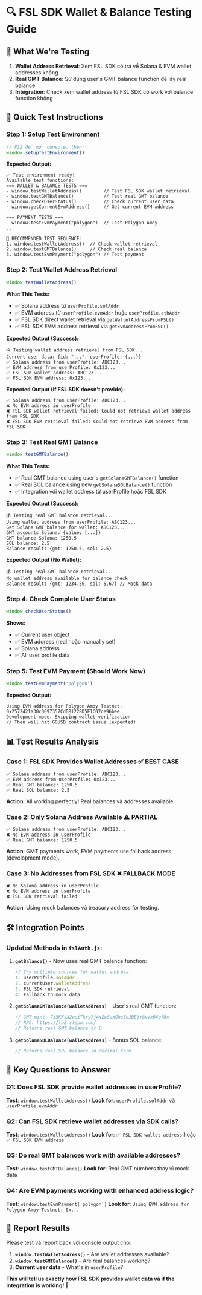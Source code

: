 # **🔍 FSL SDK Wallet & Balance Testing Guide**

## **🎯 What We're Testing**

1. **Wallet Address Retrieval**: Xem FSL SDK có trả về Solana & EVM wallet addresses không
2. **Real GMT Balance**: Sử dụng user's GMT balance function để lấy real balance
3. **Integration**: Check xem wallet address từ FSL SDK có work với balance function không

## **🚀 Quick Test Instructions**

### **Step 1: Setup Test Environment**
```javascript
// F12 để mở console, then:
window.setupTestEnvironment()
```

**Expected Output:**
```
✅ Test environment ready!
Available test functions:
=== WALLET & BALANCE TESTS ===
- window.testWalletAddress()        // Test FSL SDK wallet retrieval
- window.testGMTBalance()           // Test real GMT balance
- window.checkUserStatus()          // Check current user data
- window.getCurrentEvmAddress()     // Get current EVM address

=== PAYMENT TESTS ===
- window.testEvmPayment("polygon")  // Test Polygon Amoy
...

🎯 RECOMMENDED TEST SEQUENCE:
1. window.testWalletAddress()  // Check wallet retrieval
2. window.testGMTBalance()     // Check real balance
3. window.testEvmPayment("polygon") // Test payment
```

### **Step 2: Test Wallet Address Retrieval**
```javascript
window.testWalletAddress()
```

**What This Tests:**
- ✅ Solana address từ `userProfile.solAddr`
- ✅ EVM address từ `userProfile.evmAddr` hoặc `userProfile.ethAddr`
- ✅ FSL SDK direct wallet retrieval via `getWalletAddressFromFSL()`
- ✅ FSL SDK EVM address retrieval via `getEvmAddressFromFSL()`

**Expected Output (Success):**
```
🔍 Testing wallet address retrieval from FSL SDK...
Current user data: {id: "...", userProfile: {...}}
✅ Solana address from userProfile: ABC123...
✅ EVM address from userProfile: 0x123...
✅ FSL SDK wallet address: ABC123...
✅ FSL SDK EVM address: 0x123...
```

**Expected Output (If FSL SDK doesn't provide):**
```
✅ Solana address from userProfile: ABC123...
❌ No EVM address in userProfile
❌ FSL SDK wallet retrieval failed: Could not retrieve wallet address from FSL SDK
❌ FSL SDK EVM retrieval failed: Could not retrieve EVM address from FSL SDK
```

### **Step 3: Test Real GMT Balance**
```javascript
window.testGMTBalance()
```

**What This Tests:**
- ✅ Real GMT balance using user's `getSolanaGMTBalance()` function
- ✅ Real SOL balance using new `getSolanaSOLBalance()` function
- ✅ Integration với wallet address từ userProfile hoặc FSL SDK

**Expected Output (Success):**
```
💰 Testing real GMT balance retrieval...
Using wallet address from userProfile: ABC123...
Get Solana GMT balance for wallet: ABC123...
GMT accounts Solana: {value: [...]}
GMT balance Solana: 1250.5
SOL balance: 2.5
Balance result: {gmt: 1250.5, sol: 2.5}
```

**Expected Output (No Wallet):**
```
💰 Testing real GMT balance retrieval...
No wallet address available for balance check
Balance result: {gmt: 1234.56, sol: 5.67} // Mock data
```

### **Step 4: Check Complete User Status**
```javascript
window.checkUserStatus()
```

**Shows:**
- ✅ Current user object
- ✅ EVM address (real hoặc manually set)
- ✅ Solana address
- ✅ All user profile data

### **Step 5: Test EVM Payment (Should Work Now)**
```javascript
window.testEvmPayment('polygon')
```

**Expected Output:**
```
Using EVM address for Polygon Amoy Testnet: 0x2572421a30c0097357Cd081228D5F1C07ce96bee
Development mode: Skipping wallet verification
// Then will hit GGUSD contract issue (expected)
```

## **📊 Test Results Analysis**

### **Case 1: FSL SDK Provides Wallet Addresses** ✅ **BEST CASE**
```
✅ Solana address from userProfile: ABC123...
✅ EVM address from userProfile: 0x123...
✅ Real GMT balance: 1250.5
✅ Real SOL balance: 2.5
```
**Action**: All working perfectly! Real balances và addresses available.

### **Case 2: Only Solana Address Available** ⚠️ **PARTIAL**
```
✅ Solana address from userProfile: ABC123...
❌ No EVM address in userProfile
✅ Real GMT balance: 1250.5
```
**Action**: GMT payments work, EVM payments use fallback address (development mode).

### **Case 3: No Addresses from FSL SDK** ❌ **FALLBACK MODE**
```
❌ No Solana address in userProfile
❌ No EVM address in userProfile
❌ FSL SDK retrieval failed
```
**Action**: Using mock balances và treasury address for testing.

## **🛠️ Integration Points**

### **Updated Methods in `fslAuth.js`:**

1. **`getBalance()`** - Now uses real GMT balance function:
   ```javascript
   // Try multiple sources for wallet address:
   1. userProfile.solAddr
   2. currentUser.walletAddress  
   3. FSL SDK retrieval
   4. Fallback to mock data
   ```

2. **`getSolanaGMTBalance(walletAddress)`** - User's real GMT function:
   ```javascript
   // GMT mint: 7i5KKsX2weiTkry7jA4ZwSuXGhs5eJBEjY8vVxR4pfRx
   // RPC: https://lb2.stepn.com/
   // Returns real GMT balance or 0
   ```

3. **`getSolanaSOLBalance(walletAddress)`** - Bonus SOL balance:
   ```javascript
   // Returns real SOL balance in decimal form
   ```

## **🎯 Key Questions to Answer**

### **Q1: Does FSL SDK provide wallet addresses in userProfile?**
**Test**: `window.testWalletAddress()`
**Look for**: `userProfile.solAddr` và `userProfile.evmAddr`

### **Q2: Can FSL SDK retrieve wallet addresses via SDK calls?**
**Test**: `window.testWalletAddress()`
**Look for**: `✅ FSL SDK wallet address` hoặc `✅ FSL SDK EVM address`

### **Q3: Do real GMT balances work with available addresses?**
**Test**: `window.testGMTBalance()`
**Look for**: Real GMT numbers thay vì mock data

### **Q4: Are EVM payments working with enhanced address logic?**
**Test**: `window.testEvmPayment('polygon')`
**Look for**: `Using EVM address for Polygon Amoy Testnet: 0x...`

## **📝 Report Results**

Please test và report back với console output cho:

1. **`window.testWalletAddress()`** - Are wallet addresses available?
2. **`window.testGMTBalance()`** - Are real balances working?
3. **Current user data** - What's in `userProfile`?

**This will tell us exactly how FSL SDK provides wallet data và if the integration is working! 🚀**